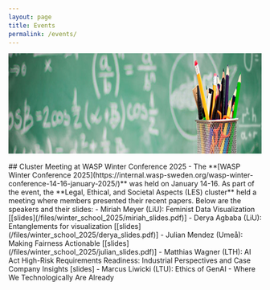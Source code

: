 ```yaml
---
layout: page
title: Events
permalink: /events/
---
```


<center><img src="/images/teaching.jpg" width="1000" height="200" align="center"></center>

<br>
## Cluster Meeting at WASP Winter Conference 2025
- The **[WASP Winter Conference 2025](https://internal.wasp-sweden.org/wasp-winter-conference-14-16-january-2025/)** was held on January 14-16. As part of the event, the **Legal, Ethical, and Societal Aspects (LES) cluster** held a meeting where members presented their recent papers. Below are the speakers and their slides:
  - Miriah Meyer (LiU): Feminist Data Visualization [[slides](/files/winter_school_2025/miriah_slides.pdf)]
  - Derya Agbaba (LiU): Entanglements for visualization [[slides](/files/winter_school_2025/derya_slides.pdf)]
  - Julian Mendez (Umeå): Making Fairness Actionable [[slides](/files/winter_school_2025/julian_slides.pdf)]
  - Matthias Wagner (LTH): AI Act High-Risk Requirements Readiness: Industrial Perspectives and Case Company Insights [slides]
  - Marcus Liwicki (LTU): Ethics of GenAI - Where We Technologically Are Already
<br>
